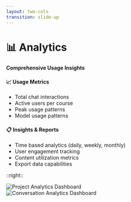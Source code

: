 ```yaml
---
layout: two-cols
transition: slide-up
---
```


<ThemeToggle />

# <span class="slide-title">📊 Analytics</span>

<div class="pr-6">
  <h4 class="montserrat-paragraph text-base font-bold text-purple-800 dark:text-purple-100 mb-6">
    Comprehensive Usage Insights
  </h4>
  
  <!-- Usage Metrics -->
  <div class="mb-6">
    <h4 class="montserrat-paragraph text-sm font-semibold text-gray-800 dark:text-gray-200 mb-3 flex items-center gap-2">
      <span class="text-blue-500">📈</span> Usage Metrics
    </h4>
    <ul class="space-y-2 text-sm">
      <li class="flex items-center gap-2">
        <span class="w-1.5 h-1.5 bg-green-500 rounded-full"></span>
        <span class="montserrat-paragraph">Total chat interactions</span>
      </li>
      <li class="flex items-center gap-2">
        <span class="w-1.5 h-1.5 bg-green-500 rounded-full"></span>
        <span class="montserrat-paragraph">Active users per course</span>
      </li>
      <li class="flex items-center gap-2">
        <span class="w-1.5 h-1.5 bg-green-500 rounded-full"></span>
        <span class="montserrat-paragraph">Peak usage patterns</span>
      </li>
      <li class="flex items-center gap-2">
        <span class="w-1.5 h-1.5 bg-green-500 rounded-full"></span>
        <span class="montserrat-paragraph">Model usage patterns</span>
      </li>
    </ul>
  </div>

  <!-- Insights & Reports -->
  <div>
    <h4 class="montserrat-paragraph text-sm font-semibold text-gray-800 dark:text-gray-200 mb-3 flex items-center gap-2">
      <span class="text-purple-500">📋</span> Insights & Reports
    </h4>
    <ul class="space-y-2 text-sm">
      <li class="flex items-center gap-2">
        <span class="w-1.5 h-1.5 bg-green-500 rounded-full"></span>
        <span class="montserrat-paragraph">Time based analytics (daily, weekly, monthly)</span>
      </li>
      <li class="flex items-center gap-2">
        <span class="w-1.5 h-1.5 bg-green-500 rounded-full"></span>
        <span class="montserrat-paragraph">User engagement tracking</span>
      </li>
      <li class="flex items-center gap-2">
        <span class="w-1.5 h-1.5 bg-green-500 rounded-full"></span>
        <span class="montserrat-paragraph">Content utilization metrics</span>
      </li>
      <li class="flex items-center gap-2">
        <span class="w-1.5 h-1.5 bg-green-500 rounded-full"></span>
        <span class="montserrat-paragraph">Export data capabilities</span>
      </li>
    </ul>
  </div>
</div>

::right::

<!-- Analytics Screenshots -->
<div class="h-full w-full flex items-center justify-center">
  <div class="h-full flex flex-col justify-center space-y-2">
    <div class="flex justify-center">
      <img src="/images/project_analysis.png" alt="Project Analytics Dashboard" class="w-[800px] rounded-lg shadow-lg" />
    </div>
    <div class="flex justify-center">
      <img src="/images/conversation_analysis.png" alt="Conversation Analytics Dashboard" class="w-[800px] rounded-lg shadow-lg" />
    </div>
  </div>
</div>

<!--
Analytics dashboard slide:
- Usage metrics for comprehensive tracking
- Chatbot performance monitoring with accuracy and satisfaction scores
- Insights and automated reports for educators
Using project_analysis.png and conversation_analysis.png screenshots
--> 